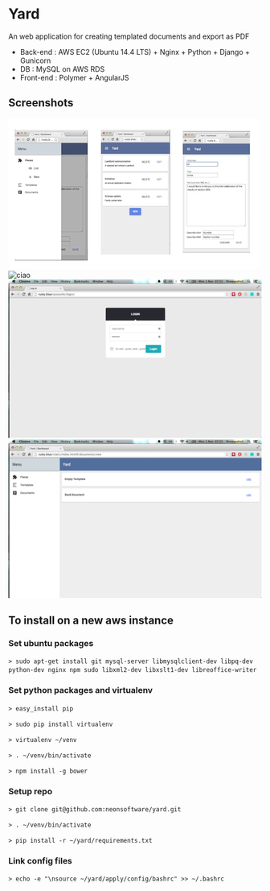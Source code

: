 # Yard

An web application for creating templated documents and export as PDF

* Back-end : AWS EC2 (Ubuntu 14.4 LTS) + Nginx + Python + Django + Gunicorn
* DB : MySQL on AWS RDS
* Front-end : Polymer + AngularJS

## Screenshots

![ciao](https://github.com/neonsoftware/yard/blob/master/img/mobile_resize.jpg)
![ciao](https://github.com/neonsoftware/yard/blob/master/img/img2.jpg)
![ciao](https://github.com/neonsoftware/yard/blob/master/img/img3.png)
![ciao](https://github.com/neonsoftware/yard/blob/master/img/img4.png)

## To install on a new aws instance

### Set ubuntu packages

```> sudo apt-get install git mysql-server libmysqlclient-dev libpq-dev python-dev nginx npm sudo libxml2-dev libxslt1-dev libreoffice-writer```

### Set python packages and virtualenv

```> easy_install pip```

```> sudo pip install virtualenv```

```> virtualenv ~/venv```

```> . ~/venv/bin/activate```

```> npm install -g bower```


### Setup repo
```> git clone git@github.com:neonsoftware/yard.git```

```> . ~/venv/bin/activate```

```> pip install -r ~/yard/requirements.txt```

### Link config files

```> echo -e "\nsource ~/yard/apply/config/bashrc" >> ~/.bashrc```
